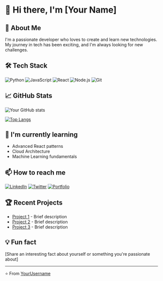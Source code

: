 # 👋 Hi there, I'm [Your Name]

## 🚀 About Me
I'm a passionate developer who loves to create and learn new technologies. My journey in tech has been exciting, and I'm always looking for new challenges.

## 🛠️ Tech Stack
![Python](https://img.shields.io/badge/-Python-3776AB?style=flat-square&logo=Python&logoColor=white)
![JavaScript](https://img.shields.io/badge/-JavaScript-F7DF1E?style=flat-square&logo=javascript&logoColor=black)
![React](https://img.shields.io/badge/-React-61DAFB?style=flat-square&logo=react&logoColor=black)
![Node.js](https://img.shields.io/badge/-Node.js-339933?style=flat-square&logo=node.js&logoColor=white)
![Git](https://img.shields.io/badge/-Git-F05032?style=flat-square&logo=git&logoColor=white)

## 📈 GitHub Stats
![Your GitHub stats](https://github-readme-stats.vercel.app/api?username=YourGitHubUsername&show_icons=true&theme=radical)

[![Top Langs](https://github-readme-stats.vercel.app/api/top-languages/?username=YourGitHubUsername&layout=compact&theme=radical)](https://github.com/YourGitHubUsername)

## 🌱 I'm currently learning
- Advanced React patterns
- Cloud Architecture
- Machine Learning fundamentals

## 📫 How to reach me
[![LinkedIn](https://img.shields.io/badge/-LinkedIn-0077B5?style=flat-square&logo=LinkedIn&logoColor=white)](https://linkedin.com/in/YourUsername)
[![Twitter](https://img.shields.io/badge/-Twitter-1DA1F2?style=flat-square&logo=Twitter&logoColor=white)](https://twitter.com/YourUsername)
[![Portfolio](https://img.shields.io/badge/-Portfolio-000000?style=flat-square&logo=About.me&logoColor=white)](https://your-portfolio.com)

## 🏆 Recent Projects
- [Project 1](https://github.com/YourUsername/project1) - Brief description
- [Project 2](https://github.com/YourUsername/project2) - Brief description
- [Project 3](https://github.com/YourUsername/project3) - Brief description

## 💡 Fun fact
[Share an interesting fact about yourself or something you're passionate about]

---
⭐️ From [YourUsername](https://github.com/YourUsername)
